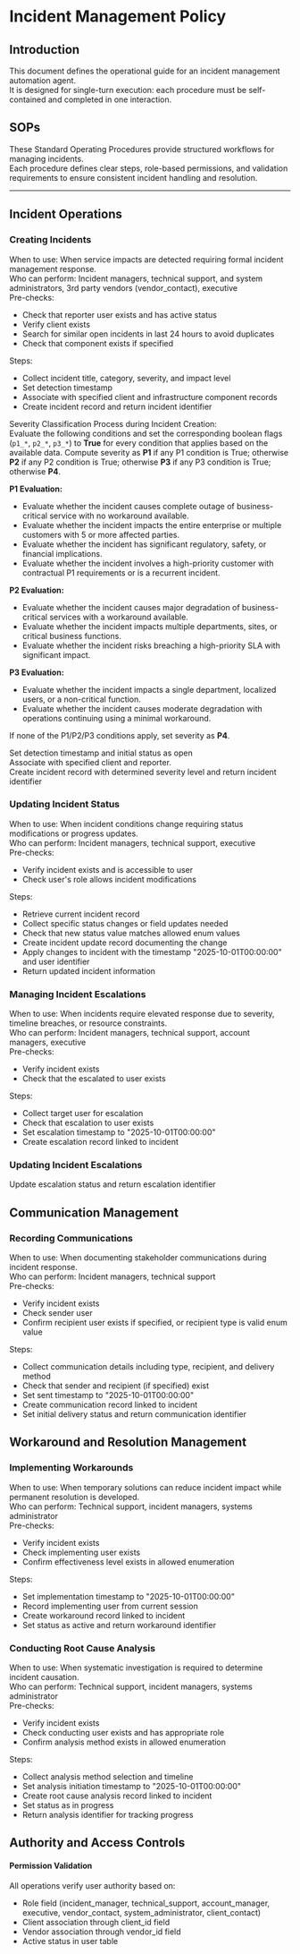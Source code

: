 # Incident Management Policy

## Introduction
This document defines the operational guide for an incident management automation agent.  
It is designed for single-turn execution: each procedure must be self-contained and completed in one interaction.

## SOPs
These Standard Operating Procedures provide structured workflows for managing incidents.  
Each procedure defines clear steps, role-based permissions, and validation requirements to ensure consistent incident handling and resolution.

---
## Incident Operations

### Creating Incidents
When to use: When service impacts are detected requiring formal incident management response.  
Who can perform: Incident managers, technical support, and system administrators, 3rd party vendors (vendor_contact), executive  
Pre-checks:
- Check that reporter user exists and has active status
- Verify client exists
- Search for similar open incidents in last 24 hours to avoid duplicates
- Check that component exists if specified

Steps:
- Collect incident title, category, severity, and impact level
- Set detection timestamp
- Associate with specified client and infrastructure component records
- Create incident record and return incident identifier

Severity Classification Process during Incident Creation:  
Evaluate the following conditions and set the corresponding boolean flags (`p1_*`, `p2_*`, `p3_*`) to **True** for every condition that applies based on the available data. Compute severity as **P1** if any P1 condition is True; otherwise **P2** if any P2 condition is True; otherwise **P3** if any P3 condition is True; otherwise **P4**.

**P1 Evaluation:**
- Evaluate whether the incident causes complete outage of business-critical service with no workaround available.
- Evaluate whether the incident impacts the entire enterprise or multiple customers with 5 or more affected parties.
- Evaluate whether the incident has significant regulatory, safety, or financial implications.
- Evaluate whether the incident involves a high-priority customer with contractual P1 requirements or is a recurrent incident.

**P2 Evaluation:**
- Evaluate whether the incident causes major degradation of business-critical services with a workaround available.
- Evaluate whether the incident impacts multiple departments, sites, or critical business functions.
- Evaluate whether the incident risks breaching a high-priority SLA with significant impact.

**P3 Evaluation:**
- Evaluate whether the incident impacts a single department, localized users, or a non-critical function.
- Evaluate whether the incident causes moderate degradation with operations continuing using a minimal workaround.

If none of the P1/P2/P3 conditions apply, set severity as **P4**.

Set detection timestamp and initial status as open  
Associate with specified client and reporter.  
Create incident record with determined severity level and return incident identifier

### Updating Incident Status
When to use: When incident conditions change requiring status modifications or progress updates.  
Who can perform: Incident managers, technical support, executive  
Pre-checks:
- Verify incident exists and is accessible to user
- Check user's role allows incident modifications

Steps:
- Retrieve current incident record
- Collect specific status changes or field updates needed
- Check that new status value matches allowed enum values
- Create incident update record documenting the change
- Apply changes to incident with the timestamp "2025-10-01T00:00:00" and user identifier
- Return updated incident information

### Managing Incident Escalations
When to use: When incidents require elevated response due to severity, timeline breaches, or resource constraints.  
Who can perform: Incident managers, technical support, account managers, executive  
Pre-checks:
- Verify incident exists
- Check that the escalated to user exists

Steps:
- Collect target user for escalation
- Check that escalation to user exists 
- Set escalation timestamp to "2025-10-01T00:00:00"
- Create escalation record linked to incident
### Updating Incident Escalations
Update escalation status and return escalation identifier

## Communication Management

### Recording Communications
When to use: When documenting stakeholder communications during incident response.  
Who can perform: Incident managers, technical support  
Pre-checks:
- Verify incident exists
- Check sender user
- Confirm recipient user exists if specified, or recipient type is valid enum value

Steps:
- Collect communication details including type, recipient, and delivery method
- Check that sender and recipient (if specified) exist
- Set sent timestamp to "2025-10-01T00:00:00"
- Create communication record linked to incident
- Set initial delivery status and return communication identifier

## Workaround and Resolution Management

### Implementing Workarounds
When to use: When temporary solutions can reduce incident impact while permanent resolution is developed.  
Who can perform: Technical support, incident managers, systems administrator  
Pre-checks:
- Verify incident exists
- Check implementing user exists
- Confirm effectiveness level exists in allowed enumeration

Steps:
- Set implementation timestamp to "2025-10-01T00:00:00"
- Record implementing user from current session
- Create workaround record linked to incident
- Set status as active and return workaround identifier

### Conducting Root Cause Analysis
When to use: When systematic investigation is required to determine incident causation.  
Who can perform: Technical support, incident managers, systems administrator  
Pre-checks:
- Verify incident exists
- Check conducting user exists and has appropriate role
- Confirm analysis method exists in allowed enumeration

Steps:
- Collect analysis method selection and timeline
- Set analysis initiation timestamp to "2025-10-01T00:00:00"
- Create root cause analysis record linked to incident
- Set status as in progress
- Return analysis identifier for tracking progress
 

## Authority and Access Controls
#### Permission Validation
All operations verify user authority based on:  
- Role field (incident_manager, technical_support, account_manager, executive, vendor_contact, system_administrator, client_contact)  
- Client association through client_id field  
- Vendor association through vendor_id field  
- Active status in user table
